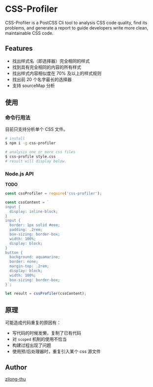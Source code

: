 # CSS-Profiler

CSS-Profiler is a PostCSS Cli tool to analysis CSS code quality, find its problems, and generate a report to guide developers write more clean, maintainable CSS code.

## Features

+ 找出样式名（即选择器）完全相同的样式
+ 找到具有完全相同的内容的所有样式
+ 找出样式内容相似度在 70% 及以上的样式规则
+ 找出前 20 个名字最长的选择器
+ 支持 sourceMap 分析

## 使用

### 命令行用法

目前只支持分析单个 CSS 文件。

```bash
# install
$ npm i -g css-profiler

# analysis one or more css files
$ css-profile style.css
# result will display below.
```

### Node.js API

**TODO**

```javascript
const cssProfiler = require('css-profiler');

const cssContent = `
input {
  display: inline-block;
}
input {
  border: 1px solid #eee;
  padding: .2rem;
  box-sizing: border-box;
  width: 100%;
  display: block;
}
button {
  background: aquamarine;
  border: none;
  margin-top: .2rem;
  display: block;
  width: 100%;
  box-sizing: border-box;
}`;

let result = cssProfiler(cssContent);
```

## 原理

可能造成代码重复的原因有：

+ 写代码的时候发懒，复制了已有代码
+ 对 `scoped` 机制的使用不恰当
+ 构建过程出现了问题
+ 使用预/后处理器时，重复引入某个 css 源文件


## Author

[zilong-thu](https://github.com/zilong-thu/)
